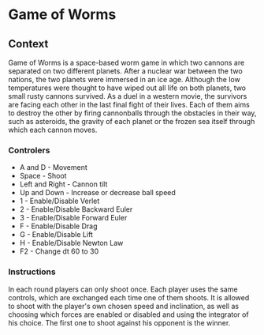 # Game of Worms
## Context
Game of Worms is a space-based worm game in which two cannons are separated on two different planets. After a nuclear war between the two nations, the two planets were immersed in an ice age. Although the low temperatures were thought to have wiped out all life on both planets, two small rusty cannons survived.  As a duel in a western movie, the survivors are facing each other in the last final fight of their lives. Each of them aims to destroy the other by firing cannonballs through the obstacles in their way, such as asteroids, the gravity of each planet or the frozen sea itself through which each cannon moves. 

### Controlers
- A and D - Movement
- Space - Shoot
- Left and Right - Cannon tilt
- Up and Down - Increase or decrease ball speed
- 1 - Enable/Disable Verlet
- 2 - Enable/Disable Backward Euler
- 3 - Enable/Disable Forward Euler
- F - Enable/Disable Drag
- G - Enable/Disable Lift
- H - Enable/Disable Newton Law
- F2 - Change dt 60 to 30

### Instructions
In each round players can only shoot once. Each player uses the same controls, which are exchanged each time one of them shoots. It is allowed to shoot with the player's own chosen speed and inclination, as well as choosing which forces are enabled or disabled and using the integrator of his choice. The first one to shoot against his opponent is the winner.
